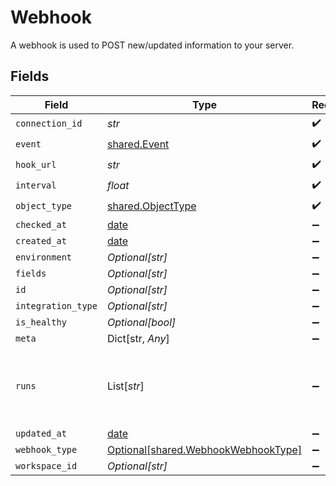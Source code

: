 # Webhook

A webhook is used to POST new/updated information to your server.


## Fields

| Field                                                                            | Type                                                                             | Required                                                                         | Description                                                                      |
| -------------------------------------------------------------------------------- | -------------------------------------------------------------------------------- | -------------------------------------------------------------------------------- | -------------------------------------------------------------------------------- |
| `connection_id`                                                                  | *str*                                                                            | :heavy_check_mark:                                                               | N/A                                                                              |
| `event`                                                                          | [shared.Event](../../models/shared/event.md)                                     | :heavy_check_mark:                                                               | N/A                                                                              |
| `hook_url`                                                                       | *str*                                                                            | :heavy_check_mark:                                                               | N/A                                                                              |
| `interval`                                                                       | *float*                                                                          | :heavy_check_mark:                                                               | N/A                                                                              |
| `object_type`                                                                    | [shared.ObjectType](../../models/shared/objecttype.md)                           | :heavy_check_mark:                                                               | N/A                                                                              |
| `checked_at`                                                                     | [date](https://docs.python.org/3/library/datetime.html#date-objects)             | :heavy_minus_sign:                                                               | N/A                                                                              |
| `created_at`                                                                     | [date](https://docs.python.org/3/library/datetime.html#date-objects)             | :heavy_minus_sign:                                                               | N/A                                                                              |
| `environment`                                                                    | *Optional[str]*                                                                  | :heavy_minus_sign:                                                               | N/A                                                                              |
| `fields`                                                                         | *Optional[str]*                                                                  | :heavy_minus_sign:                                                               | N/A                                                                              |
| `id`                                                                             | *Optional[str]*                                                                  | :heavy_minus_sign:                                                               | N/A                                                                              |
| `integration_type`                                                               | *Optional[str]*                                                                  | :heavy_minus_sign:                                                               | N/A                                                                              |
| `is_healthy`                                                                     | *Optional[bool]*                                                                 | :heavy_minus_sign:                                                               | N/A                                                                              |
| `meta`                                                                           | Dict[str, *Any*]                                                                 | :heavy_minus_sign:                                                               | N/A                                                                              |
| `runs`                                                                           | List[*str*]                                                                      | :heavy_minus_sign:                                                               | An array of the most revent virtual webhook runs                                 |
| `updated_at`                                                                     | [date](https://docs.python.org/3/library/datetime.html#date-objects)             | :heavy_minus_sign:                                                               | N/A                                                                              |
| `webhook_type`                                                                   | [Optional[shared.WebhookWebhookType]](../../models/shared/webhookwebhooktype.md) | :heavy_minus_sign:                                                               | N/A                                                                              |
| `workspace_id`                                                                   | *Optional[str]*                                                                  | :heavy_minus_sign:                                                               | N/A                                                                              |
